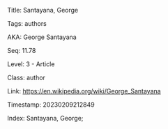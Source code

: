 Title:  Santayana, George

Tags:   authors

AKA:    George Santayana

Seq:    11.78

Level:  3 - Article

Class:  author

Link:   https://en.wikipedia.org/wiki/George_Santayana

Timestamp: 20230209212849

Index:  Santayana, George; 
